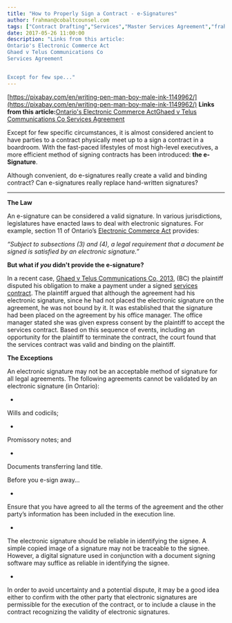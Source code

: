 ```yaml
---
title: "How to Properly Sign a Contract - e-Signatures"
author: frahman@cobaltcounsel.com
tags: ["Contract Drafting","Services","Master Services Agreement","frahman"]
date: 2017-05-26 11:00:00
description: "Links from this article:
Ontario's Electronic Commerce Act
Ghaed v Telus Communications Co 
Services Agreement


Except for few spe..."
---
```


[https://pixabay.com/en/writing-pen-man-boy-male-ink-1149962/](https://pixabay.com/en/writing-pen-man-boy-male-ink-1149962/)
**Links from this article:**[Ontario's Electronic Commerce Act](https://www.ontario.ca/laws/statute/00e17)[Ghaed v Telus Communications Co ](http://www.canlii.org/en/bc/bcsc/doc/2013/2013bcsc1675/2013bcsc1675.html?searchUrlHash=AAAAAQAhR2hhZWQgdi4gVGVsdXMgQ29tbXVuaWNhdGlvbnMgQ28uAAAAAAE&amp;resultIndex=1)[Services Agreement](https://clausehound.com/legal-contract/16205)

Except for few specific circumstances, it is almost considered ancient to have parties to a contract physically meet up to a sign a contract in a boardroom. With the fast-paced lifestyles of most high-level executives, a more efficient method of signing contracts has been introduced: **the e-Signature**.

 

Although convenient, do e-signatures really create a valid and binding contract? Can e-signatures really replace hand-written signatures?
** **
**The Law**

 

An e-signature can be considered a valid signature. In various jurisdictions, legislatures have enacted laws to deal with electronic signatures. For example, section 11 of Ontario’s [Electronic Commerce Act](https://www.ontario.ca/laws/statute/00e17) provides:

 

*“Subject to subsections (3) and (4), a legal requirement that a document be signed is satisfied by an electronic signature.”*

 

**But what if *you* didn't provide the e-signature?**

 

In a recent case, [Ghaed v Telus Communications Co, 2013](http://www.canlii.org/en/bc/bcsc/doc/2013/2013bcsc1675/2013bcsc1675.html?searchUrlHash=AAAAAQAhR2hhZWQgdi4gVGVsdXMgQ29tbXVuaWNhdGlvbnMgQ28uAAAAAAE&amp;resultIndex=1), (BC) the plaintiff disputed his obligation to make a payment under a signed [services contract](https://clausehound.com/legal-contract/16205). The plaintiff argued that although the agreement had his electronic signature, since he had not placed the electronic signature on the agreement, he was not bound by it. It was established that the signature had been placed on the agreement by his office manager. The office manager stated she was given express consent by the plaintiff to accept the services contract. Based on this sequence of events, including an opportunity for the plaintiff to terminate the contract, the court found that the services contract was valid and binding on the plaintiff.

 

**The Exceptions**

 

An electronic signature may not be an acceptable method of signature for all legal agreements. The following agreements cannot be validated by an electronic signature (in Ontario):

 

- 
Wills and codicils;

- 
Promissory notes; and

- 
Documents transferring land title.

Before you e-sign away…

 

- 
Ensure that you have agreed to all the terms of the agreement and the other party’s information has been included in the execution line.

- 
The electronic signature should be reliable in identifying the signee. A simple copied image of a signature may not be traceable to the signee. However, a digital signature used in conjunction with a document signing software may suffice as reliable in identifying the signee.

- 
In order to avoid uncertainty and a potential dispute, it may be a good idea either to confirm with the other party that electronic signatures are permissible for the execution of the contract, or to include a clause in the contract recognizing the validity of electronic signatures.
